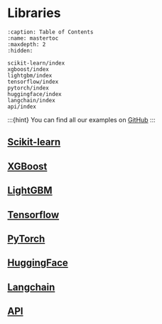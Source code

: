 # Libraries

```{toctree}
:caption: Table of Contents
:name: mastertoc
:maxdepth: 2
:hidden:

scikit-learn/index
xgboost/index
lightgbm/index
tensorflow/index
pytorch/index
huggingface/index
langchain/index
api/index
```

:::{hint}
You can find all our examples on [GitHub](https://github.com/Giskard-AI/giskard-examples)
:::

## [Scikit-learn](<project:scikit-learn/index.md>)

## [XGBoost](<project:xgboost/index.md>)

## [LightGBM](<project:lightgbm/index.md>)

## [Tensorflow](<project:tensorflow/index.md>)

## [PyTorch](<project:pytorch/index.md>)

## [HuggingFace](<project:huggingface/index.md>)

## [Langchain](<project:langchain/index.md>)

## [API](<project:api/index.md>)
